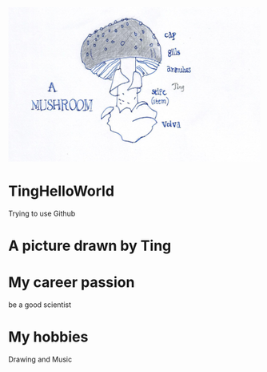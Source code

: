 ![headshot](1MushroomScan.jpg)
# TingHelloWorld
Trying to use Github
# A picture drawn by Ting
# My career passion
  be a good scientist
# My hobbies
  Drawing and Music
